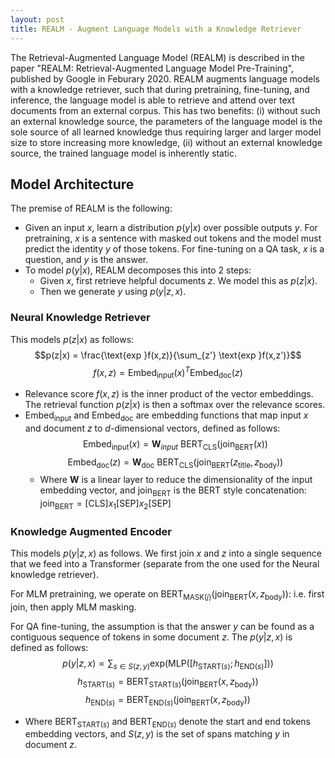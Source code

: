 ```yaml
---
layout: post
title: REALM - Augment Language Models with a Knowledge Retriever
---
```


The Retrieval-Augmented Language Model (REALM) is described in the paper "REALM: Retrieval-Augmented Language Model Pre-Training", published by Google in Feburary 2020. REALM augments language models with a knowledge retriever, such that during pretraining, fine-tuning, and inference, the language model is able to retrieve and attend over text documents from an external corpus. This has two benefits: (i) without such an external knowledge source, the parameters of the language model is the sole source of all learned knowledge thus requiring larger and larger model size to store increasing more knowledge, (ii) without an external knowledge source, the trained language model is inherently static.

## Model Architecture
The premise of REALM is the following:
* Given an input $x$, learn a distribution $p(y|x)$ over possible outputs $y$. For pretraining, $x$ is a sentence with masked out tokens and the model must predict the identity $y$ of those tokens. For fine-tuning on a QA task, $x$ is a question, and $y$ is the answer.
* To model $p(y|x)$, REALM decomposes this into 2 steps:
	* Given $x$, first retrieve helpful documents $z$. We model this as $p(z|x)$.
	* Then we generate $y$ using $p(y|z,x)$.

### Neural Knowledge Retriever
This models $p(z|x)$ as follows:
$$p(z|x) = \frac{\text{exp }f(x,z)}{\sum_{z'} \text{exp }f(x,z')}$$
$$f(x,z) = \text{Embed}_{\text{input}}(x)^{T} \text{Embed}_{\text{doc}}(z)$$
* Relevance score $f(x,z)$ is the inner product of the vector embeddings. The retrieval function $p(z|x)$ is then a softmax over the relevance scores.
* $\text{Embed}_{\text{input}}$ and $\text{Embed}_{\text{doc}}$ are embedding functions that map input $x$ and document $z$ to $d$-dimensional vectors, defined as follows:
	$$\text{Embed}_{\text{input}}(x) = \mathbf{W}_{input} \text{ BERT}_{\text{CLS}}(\text{join}_{\text{BERT}}(x))$$
	$$\text{Embed}_{\text{doc}}(z) = \mathbf{W}_{\text{doc}} \text{ BERT}_{\text{CLS}}(\text{join}_{\text{BERT}} (z_{\text{title}}, z_{\text{body}}))$$
	* Where $\mathbf{W}$ is a linear layer to reduce the dimensionality of the input embedding vector, and $\text{join}_{\text{BERT}}$ is the BERT style concatenation: $\text{join}_{\text{BERT}} = [\text{CLS}] x_1 [\text{SEP}] x_2 [\text{SEP}]$

### Knowledge Augmented Encoder
This models $p(y|z,x)$ as follows. We first join $x$ and $z$ into a single sequence that we feed into a Transformer (separate from the one used for the Neural knowledge retriever).

For MLM pretraining, we operate on $\text{BERT}_{\text{MASK}(j)}(\text{join}_{\text{BERT}}(x, z_{\text{body}}))$: i.e. first join, then apply MLM masking.

For QA fine-tuning, the assumption is that the answer $y$ can be found as a contiguous sequence of tokens in some document $z$. The $p(y|z,x)$ is defined as follows:
$$p(y|z,x) \propto \sum_{s \in S(z,y)} \text{exp} (\text{MLP}([h_{\text{START}(s)} ; h_{\text{END}(s)}]))$$
$$h_{\text{START}(s)} = \text{BERT}_{\text{START}(s)}(\text{join}_{\text{BERT}}(x, z_{\text{body}}))$$
$$h_{\text{END}(s)} = \text{BERT}_{\text{END}(s)}(\text{join}_{\text{BERT}}(x, z_{\text{body}}))$$
* Where $\text{BERT}_{\text{START}(s)}$ and $\text{BERT}_{\text{END}(s)}$ denote the start and end tokens embedding vectors, and $S(z,y)$ is the set of spans matching $y$ in document $z$.
